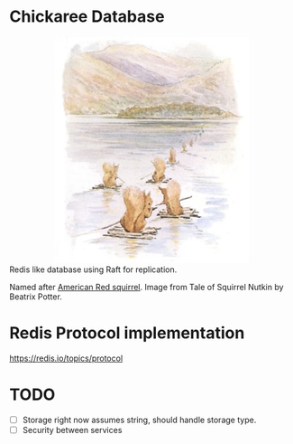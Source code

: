 # Chickaree Database
<div style="text-align:center"><img src="./chickree-raft.jpg" /></div>
Redis like database using Raft for replication. 

Named after [American Red squirrel](https://en.wikipedia.org/wiki/American_red_squirrel).
Image from Tale of Squirrel Nutkin by Beatrix Potter.

# Redis Protocol implementation
https://redis.io/topics/protocol


# TODO

- [ ] Storage right now assumes string, should handle storage type.
- [ ] Security between services
